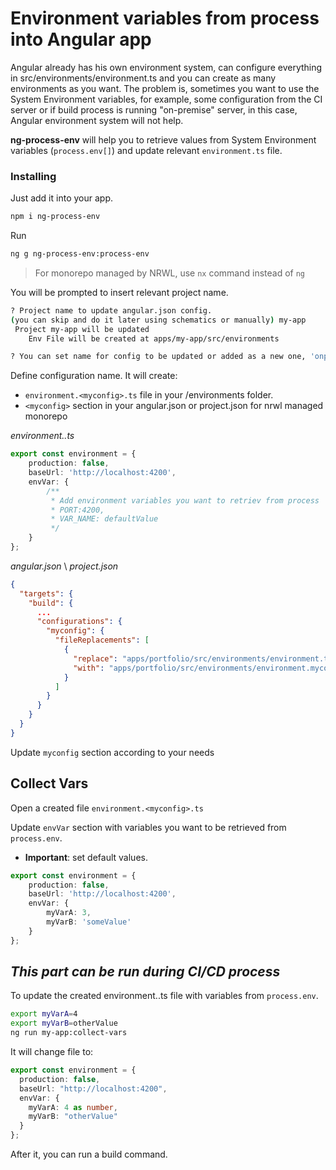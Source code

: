 # Environment variables from process into Angular app

Angular already has his own environment system, can configure everything in src/environments/environment.ts
and you can create as many environments as you want.
The problem is, sometimes you want to use the System Environment variables,
for example, some configuration from the CI server or if build process is running "on-premise" server,
in this case, Angular environment system will not help.

**ng-process-env** will help you to retrieve values from System Environment variables (`process.env[]`) and update
relevant `environment.ts` file.

### Installing

Just add it into your app.

```bash
npm i ng-process-env
```

Run

```bash
ng g ng-process-env:process-env
```

> For monorepo managed by NRWL, use `nx` command instead of `ng`

You will be prompted to insert relevant project name.

```bash
? Project name to update angular.json config. 
(you can skip and do it later using schematics or manually) my-app
 Project my-app will be updated
    Env File will be created at apps/my-app/src/environments
```
```bash
? You can set name for config to be updated or added as a new one, 'onprem' - default 
```

Define configuration name. It will create:
 - `environment.<myconfig>.ts` file in your /environments folder.
 - `<myconfig>` section in your angular.json or project.json for nrwl managed monorepo

_environment.<myconfig>.ts_
```typescript
export const environment = {
    production: false,
    baseUrl: 'http://localhost:4200',
    envVar: {
        /**
         * Add environment variables you want to retriev from process
         * PORT:4200,
         * VAR_NAME: defaultValue
         */
    }
};
```
_angular.json_ \ _project.json_
```json
{
  "targets": {
    "build": {
      ...
      "configurations": {
        "myconfig": {
          "fileReplacements": [
            {
              "replace": "apps/portfolio/src/environments/environment.ts",
              "with": "apps/portfolio/src/environments/environment.myconfig.ts"
            }
          ]
        }
      }
    }
  }
}
```

Update `myconfig` section according to your needs


## Collect Vars
Open a created file `environment.<myconfig>.ts`

Update `envVar` section with variables you want to be retrieved from `process.env`.
- **Important**: set default values.

```typescript
export const environment = {
    production: false,
    baseUrl: 'http://localhost:4200',
    envVar: {
        myVarA: 3,
        myVarB: 'someValue'
    }
};
```

## _This part can be run during CI/CD process_
To update the created environment.<myconfig>.ts file with variables from `process.env`. 

```bash
export myVarA=4
export myVarB=otherValue
ng run my-app:collect-vars
```
It will change file to:
```typescript
export const environment = {
  production: false,
  baseUrl: "http://localhost:4200",
  envVar: {
    myVarA: 4 as number,
    myVarB: "otherValue"
  }
};
```

After it, you can run a build command.
